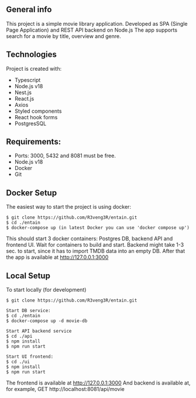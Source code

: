 ## General info
This project is a simple movie library application. 
Developed as SPA (Single Page Application) and REST API backend on Node.js
The app supports search for a movie by title, overview and genre.

## Technologies
Project is created with:
* Typescript
* Node.js v18
* Nest.js
* React.js
* Axios
* Styled components
* React hook forms
* PostgresSQL

## Requirements:
* Ports: 3000, 5432 and 8081 must be free.
* Node.js v18
* Docker
* Git

## Docker Setup
The easiest way to start the project is using docker:
```
$ git clone https://github.com/R3veng3R/entain.git
$ cd ./entain
$ docker-compose up (in latest Docker you can use 'docker compose up')
```
This should start 3 docker containers: Postgres DB, backend API and frontend UI.
Wait for containers to build and start. Backend might take 1-3 sec. to start, 
since it has to import TMDB data into an empty DB. 
After that the app is available at http://127.0.0.1:3000

## Local Setup
To start locally (for development)
```
$ git clone https://github.com/R3veng3R/entain.git

Start DB service:
$ cd ./entain
$ docker-compose up -d movie-db 

Start API backend service
$ cd ./api
$ npm install
$ npm run start

Start UI frontend:
$ cd ./ui
$ npm install
$ npm run start
```
The frontend is available at http://127.0.0.1:3000 
And backend is available at, for example, GET http://localhost:8081/api/movie
